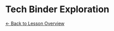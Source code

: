 <h1 class="lesson-title">Tech Binder Exploration</h1>
<p class="lesson-subtitle">
  <a href="/design/reading/" class="lesson-back-inline">← Back to Lesson Overview</a>
</p>